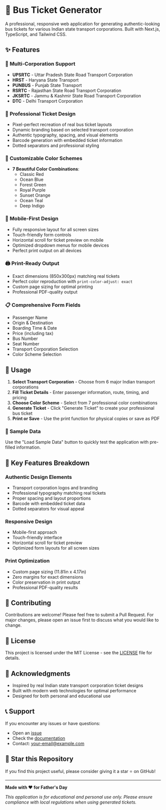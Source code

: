 # 🚌 Bus Ticket Generator

A professional, responsive web application for generating authentic-looking bus tickets for various Indian state transport corporations. Built with Next.js, TypeScript, and Tailwind CSS.

## ✨ Features

### 🎨 **Multi-Corporation Support**
- **UPSRTC** - Uttar Pradesh State Road Transport Corporation
- **HRST** - Haryana State Transport
- **PUNBUS** - Punjab State Transport
- **RSRTC** - Rajasthan State Road Transport Corporation
- **JKSRTC** - Jammu & Kashmir State Road Transport Corporation
- **DTC** - Delhi Transport Corporation

### 🎯 **Professional Ticket Design**
- Pixel-perfect recreation of real bus ticket layouts
- Dynamic branding based on selected transport corporation
- Authentic typography, spacing, and visual elements
- Barcode generation with embedded ticket information
- Dotted separators and professional styling

### 🌈 **Customizable Color Schemes**
- **7 Beautiful Color Combinations**:
  - Classic Red
  - Ocean Blue
  - Forest Green
  - Royal Purple
  - Sunset Orange
  - Ocean Teal
  - Deep Indigo

### 📱 **Mobile-First Design**
- Fully responsive layout for all screen sizes
- Touch-friendly form controls
- Horizontal scroll for ticket preview on mobile
- Optimized dropdown menus for mobile devices
- Perfect print output on all devices

### 🖨️ **Print-Ready Output**
- Exact dimensions (850x300px) matching real tickets
- Perfect color reproduction with `print-color-adjust: exact`
- Custom page sizing for optimal printing
- Professional PDF-quality output

### 📋 **Comprehensive Form Fields**
- Passenger Name
- Origin & Destination
- Boarding Time & Date
- Price (including tax)
- Bus Number
- Seat Number
- Transport Corporation Selection
- Color Scheme Selection


## 🎯 **Usage**

1. **Select Transport Corporation** - Choose from 6 major Indian transport corporations
2. **Fill Ticket Details** - Enter passenger information, route, timing, and pricing
3. **Choose Color Scheme** - Select from 7 professional color combinations
4. **Generate Ticket** - Click "Generate Ticket" to create your professional bus ticket
5. **Print or Save** - Use the print function for physical copies or save as PDF


### 📝 **Sample Data**

Use the "Load Sample Data" button to quickly test the application with pre-filled information.

## 🔧 **Key Features Breakdown**

### **Authentic Design Elements**

- Transport corporation logos and branding
- Professional typography matching real tickets
- Proper spacing and layout proportions
- Barcode with embedded ticket data
- Dotted separators for visual appeal


### **Responsive Design**

- Mobile-first approach
- Touch-friendly interface
- Horizontal scroll for ticket preview
- Optimized form layouts for all screen sizes


### **Print Optimization**

- Custom page sizing (11.81in x 4.17in)
- Zero margins for exact dimensions
- Color preservation in print output
- Professional PDF-quality results


## 🤝 **Contributing**

Contributions are welcome! Please feel free to submit a Pull Request. For major changes, please open an issue first to discuss what you would like to change.


## 📄 **License**

This project is licensed under the MIT License - see the [LICENSE](LICENSE) file for details.

## 🙏 **Acknowledgments**

- Inspired by real Indian state transport corporation ticket designs
- Built with modern web technologies for optimal performance
- Designed for both personal and educational use


## 📞 **Support**

If you encounter any issues or have questions:

- Open an [issue](https://github.com/yourusername/bus-ticket-generator/issues)
- Check the [documentation](https://github.com/yourusername/bus-ticket-generator/wiki)
- Contact: [your-email@example.com](mailto:your-email@example.com)


## 🌟 **Star this Repository**

If you find this project useful, please consider giving it a star ⭐ on GitHub!

---

**Made with ❤️ for Father's Day**
 
*This application is for educational and personal use only. Please ensure compliance with local regulations when using generated tickets.* 
